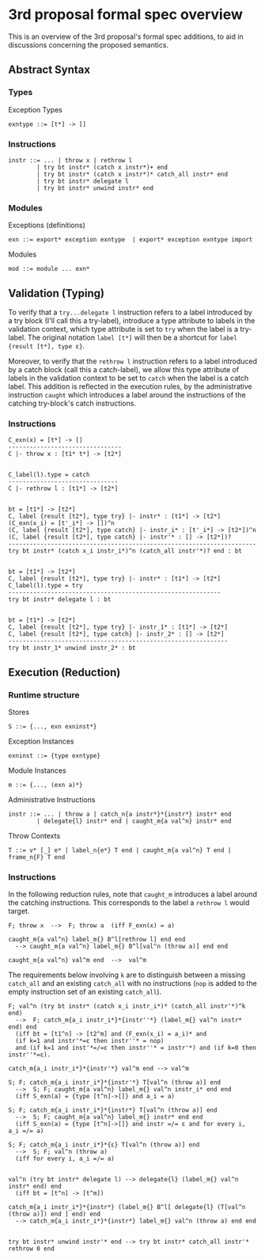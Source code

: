 # 3rd proposal formal spec overview

This is an overview of the 3rd proposal's formal spec additions, to aid in discussions concerning the proposed semantics.

## Abstract Syntax

### Types

Exception Types

```
exntype ::= [t*] -> []
```

### Instructions

```
instr ::= ... | throw x | rethrow l
        | try bt instr* (catch x instr*)+ end
        | try bt instr* (catch x instr*)* catch_all instr* end
        | try bt instr* delegate l
        | try bt instr* unwind instr* end
```

### Modules

Exceptions (definitions)

```
exn ::= export* exception exntype  | export* exception exntype import
```

Modules


```
mod ::= module ... exn*
```

## Validation (Typing)

To verify that a `try...delegate l` instruction refers to a label introduced by a try block (I'll call this a try-label), introduce a type attribute to labels in the validation context, which type attribute is set to `try` when the label is a try-label. The original notation `label [t*]` will then be a shortcut for `label {result [t*], type ε}`.

Moreover, to verify that the `rethrow l` instruction refers to a label introduced by a catch block (call this a catch-label), we allow this type attribute of labels in the validation context to be set to `catch` when the label is a catch label. This addition is reflected in the execution rules, by the administrative instruction `caught` which introduces a label around the instructions of the catching try-block's catch instructions.


### Instructions


```
C_exn(x) = [t*] -> []
--------------------------------
C |- throw x : [t1* t*] -> [t2*]


C_label(l).type = catch
-------------------------------
C |- rethrow l : [t1*] -> [t2*]


bt = [t1*] -> [t2*]
C, label {result [t2*], type try} |- instr* : [t1*] -> [t2*]
(C_exn(x_i) = [t'_i*] -> [])^n
(C, label {result [t2*], type catch} |- instr_i* : [t'_i*] -> [t2*])^n
(C, label {result [t2*], type catch} |- instr'* : [] -> [t2*])?
----------------------------------------------------------------------
try bt instr* (catch x_i instr_i*)^n (catch_all instr'*)? end : bt


bt = [t1*] -> [t2*]
C, label {result [t2*], type try} |- instr* : [t1*] -> [t2*]
C_label(l).type = try
------------------------------------------------------------
try bt instr* delegate l : bt


bt = [t1*] -> [t2*]
C, label {result [t2*], type try} |- instr_1* : [t1*] -> [t2*]
C, label {result [t2*], type catch} |- instr_2* : [] -> [t2*]
--------------------------------------------------------------
try bt instr_1* unwind instr_2* : bt
```

## Execution (Reduction)

### Runtime structure

Stores

```
S ::= {..., exn exninst*}
```

Exception Instances

```
exninst ::= {type exntype}
```

Module Instances

```
m ::= {..., (exn a)*}
```

Administrative Instructions

```
instr ::= ... | throw a | catch_n{a instr*}*{instr*} instr* end
        | delegate{l} instr* end | caught_m{a val^n} instr* end
```

Throw Contexts

```
T ::= v* [_] e* | label_n{e*} T end | caught_m{a val^n} T end | frame_n{F} T end
```

### Instructions

In the following reduction rules, note that `caught_m` introduces a label around the catching instructions. This corresponds to the label a `rethrow l` would target.


```
F; throw x  -->  F; throw a  (iff F_exn(x) = a)

caught_m{a val^n} label_m{} B^l[rethrow l] end end
  --> caught_m{a val^n} label_m{} B^l[val^n (throw a)] end end

caught_m{a val^n} val^m end  -->  val^m
```

The requirements below involving `k` are to distinguish between a missing `catch_all` and an existing `catch_all` with no instructions (`nop` is added to the empty instruction set of an existing `catch_all`).

```
F; val^n (try bt instr* (catch x_i instr_i*)* (catch_all instr'*)^k end)
  -->  F; catch_m{a_i instr_i*}*{instr''*} (label_m{} val^n instr* end) end
  (iff bt = [t1^n] -> [t2^m] and (F_exn(x_i) = a_i)* and
  (if k=1 and instr'*=ε then instr''* = nop)
  and (if k=1 and inst'*=/=ε then instr''* = instr'*) and (if k=0 then instr''*=ε).

catch_m{a_i instr_i*}*{instr'*} val^m end --> val^m

S; F; catch_m{a_i instr_i*}*{instr'*} T[val^n (throw a)] end
  -->  S; F; caught_m{a val^n} label_m{} val^n instr_i* end end
  (iff S_exn(a) = {type [t^n]->[]} and a_i = a)

S; F; catch_m{a_i instr_i*}*{instr*} T[val^n (throw a)] end
  -->  S; F; caught_m{a val^n} label_m{} instr* end end
  (iff S_exn(a) = {type [t^n]->[]} and instr =/= ε and for every i, a_i =/= a)

S; F; catch_m{a_i instr_i*}*{ε} T[val^n (throw a)] end
  -->  S; F; val^n (throw a)
  (iff for every i, a_i =/= a)


val^n (try bt instr* delegate l) --> delegate{l} (label_m{} val^n instr* end) end
  (iff bt = [t^n] -> [t^m])

catch_m{a_i instr_i*}*{instr*} (label_m{} B^l[ delegate{l} (T[val^n (throw a)]) end ] end) end
  --> catch_m{a_i instr_i*}*{instr*} label_m{} val^n (throw a) end end


try bt instr* unwind instr'* end --> try bt instr* catch_all instr'* rethrow 0 end
```
